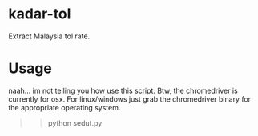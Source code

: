 # kadar-tol
Extract Malaysia tol rate.

# Usage

naah... im not telling you how use this script. Btw, the chromedriver is currently for osx. For linux/windows just grab the chromedriver binary for the appropriate operating system.

>> python sedut.py
